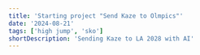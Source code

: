 ```yaml
---
title: 'Starting project "Send Kaze to Olmpics"'
date: '2024-08-21'
tags: ['high jump', 'sko']
shortDescription: 'Sending Kaze to LA 2028 with AI'
---
```

